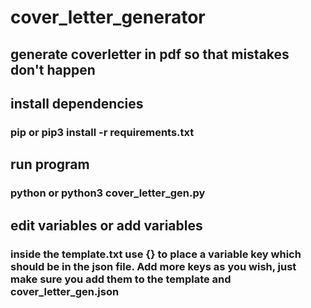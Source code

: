 # cover_letter_generator

## generate coverletter in pdf so that mistakes don't happen

## install dependencies
### pip or pip3  install -r requirements.txt

## run program
### python or python3 cover_letter_gen.py

## edit variables or add variables
### inside the template.txt use {} to place a variable key which should be in the json file. Add more keys as you wish, just make sure you add them to the template and cover_letter_gen.json



